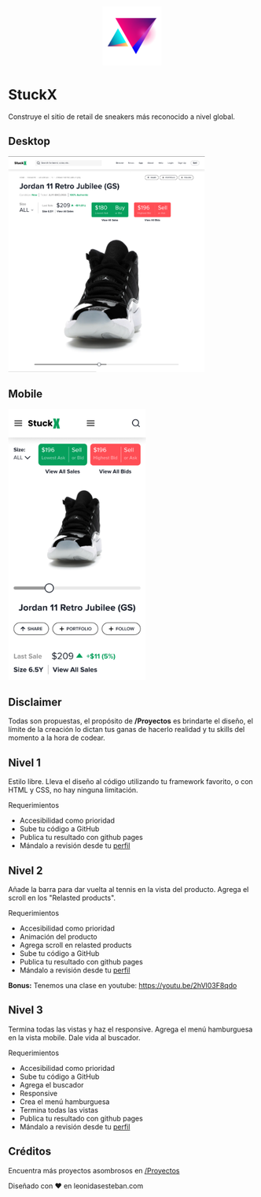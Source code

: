 <div align="center">
<img width="120px"  src="https://raw.githubusercontent.com/no-te-rindas/logo/main/Logo/LeonidasEsteban-destello-envolvente-cuadrada.png" />
</div>

# StuckX

Construye el sitio de retail de sneakers más reconocido a nivel global.

## Desktop

<img width="400px"  src="https://github.com/no-te-rindas/imagenes/blob/main/Readmes/stuckx/stuckx-desktop.png?raw=true" />

## Mobile

<img width="280px"  src="https://github.com/no-te-rindas/imagenes/blob/main/Readmes/stuckx/stuckx-mobile.png?raw=true" />

## Disclaimer

Todas son propuestas, el propósito de **/Proyectos** es brindarte el diseño, el límite de la creación lo dictan tus ganas de hacerlo realidad y tu skills del momento a la hora de codear.

## Nivel 1

Estilo libre. Lleva el diseño al código utilizando tu framework favorito, o con HTML y CSS, no hay ninguna limitación.

Requerimientos

- Accesibilidad como prioridad
- Sube tu código a GitHub
- Publica tu resultado con github pages
- Mándalo a revisión desde tu [perfil](https://leonidasesteban.com/estudiante)

## Nivel 2

Añade la barra para dar vuelta al tennis en la vista del producto. Agrega el scroll en los "Relasted products".

Requerimientos

- Accesibilidad como prioridad
- Animación del producto
- Agrega scroll en relasted products
- Sube tu código a GitHub
- Publica tu resultado con github pages
- Mándalo a revisión desde tu [perfil](https://leonidasesteban.com/estudiante)

**Bonus:** Tenemos una clase en youtube: https://youtu.be/2hVl03F8qdo

## Nivel 3

Termina todas las vistas y haz el responsive. Agrega el menú hamburguesa en la vista mobile. Dale vida al buscador.

Requerimientos

- Accesibilidad como prioridad
- Sube tu código a GitHub
- Agrega el buscador
- Responsive
- Crea el menú hamburguesa
- Termina todas las vistas
- Publica tu resultado con github pages
- Mándalo a revisión desde tu [perfil](https://leonidasesteban.com/estudiante)

## Créditos

Encuentra más proyectos asombrosos en [/Proyectos](https://leonidasesteban.com/proyectos)

Diseñado con ♥️ en leonidasesteban.com
